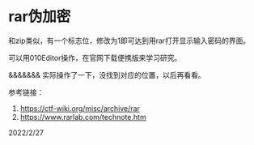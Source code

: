 # rar伪加密

和zip类似，有一个标志位，修改为1即可达到用rar打开显示输入密码的界面。  

可以用010Editor操作，在官网下载便携版来学习研究。  

&&&&&&& 实际操作了一下，没找到对应的位置，以后再看看。  


参考链接：  
1. https://ctf-wiki.org/misc/archive/rar
2. https://www.rarlab.com/technote.htm


2022/2/27  
